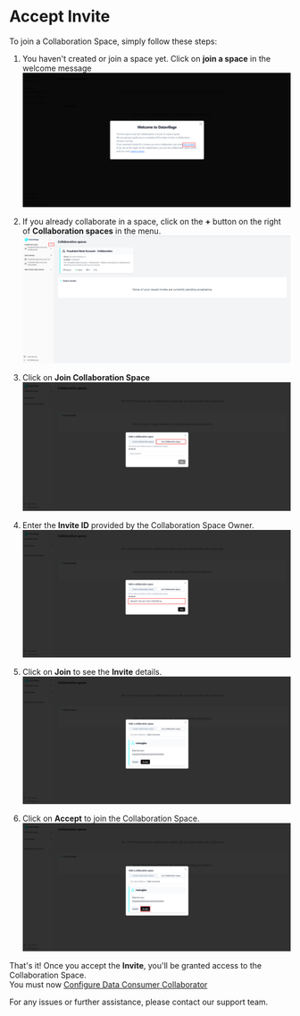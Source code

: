 # Accept Invite

To join a Collaboration Space, simply follow these steps:

1. You haven't created or join a space yet. Click on **join a space** in the welcome message 
![screenshot of the datavillage dashboard](img/01_welcome_message.png)

2. If you already collaborate in a space, click on the **+** button on the right of **Collaboration spaces** in the menu.   
![screenshot of the datavillage dashboard](img/dashboard_create_space.png)

3. Click on **Join Collaboration Space**
![screenshot of the datavillage dashboard](img/18_join_data_consumer.png)

4. Enter the **Invite ID** provided by the Collaboration Space Owner.
![screenshot of the datavillage dashboard](img/30_join_dataconsumer.png)

5. Click on **Join** to see the **Invite** details.
![screenshot of the datavillage dashboard](img/31_join_dataconsumer_invite_info.png)

5. Click on **Accept** to join the Collaboration Space.  
![screenshot of the datavillage dashboard](img/31_join_dataconsumer_invite_info_accept.png)

That's it! Once you accept the **Invite**, you'll be granted access to the Collaboration Space.  
You must now [Configure Data Consumer Collaborator](/docs/user-manual/data-consumer/configure-data-consumer)

For any issues or further assistance, please contact our support team.

